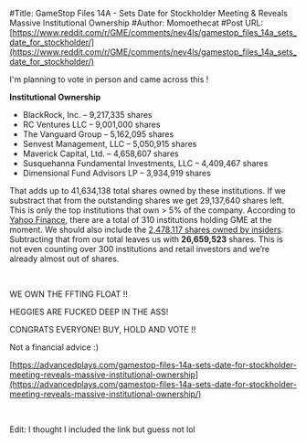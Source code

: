 #Title: GameStop Files 14A - Sets Date for Stockholder Meeting & Reveals Massive Institutional Ownership
#Author: Momoethecat
#Post URL: [https://www.reddit.com/r/GME/comments/nev4ls/gamestop_files_14a_sets_date_for_stockholder/](https://www.reddit.com/r/GME/comments/nev4ls/gamestop_files_14a_sets_date_for_stockholder/)


I'm planning to vote in person and came across this  !

**Institutional Ownership**

* BlackRock, Inc. – 9,217,335 shares
* RC Ventures LLC – 9,001,000 shares
* The Vanguard Group – 5,162,095 shares
* Senvest Management, LLC – 5,050,915 shares
* Maverick Capital, Ltd. – 4,658,607 shares
* Susquehanna Fundamental Investments, LLC – 4,409,467 shares
* Dimensional Fund Advisors LP – 3,934,919 shares

That adds up to 41,634,138 total shares owned by these institutions. If we substract that from the outstanding shares we get 29,137,640 shares left. This is only the top institutions that own > 5% of the company. According to [Yahoo Finance](https://finance.yahoo.com/quote/GME/holders/), there are a total of 310 institutions holding GME at the moment. We should also include the [2,478,117 shares owned by insiders](https://finra-markets.morningstar.com/MarketData/EquityOptions/detail.jsp?query=126%3A0P000002CH&sdkVersion=2.59.0). Subtracting that from our total leaves us with **26,659,523** shares. This is not even counting over 300 institutions and retail investors and we’re already almost out of shares.

&#x200B;

WE OWN THE FFTING FLOAT !!

HEGGIES ARE FUCKED DEEP IN THE ASS!

CONGRATS EVERYONE!  BUY, HOLD AND VOTE !!

Not a financial advice  :)

[https://advancedplays.com/gamestop-files-14a-sets-date-for-stockholder-meeting-reveals-massive-institutional-ownership](https://advancedplays.com/gamestop-files-14a-sets-date-for-stockholder-meeting-reveals-massive-institutional-ownership/)

&#x200B;

Edit: I thought I included the link but guess not lol